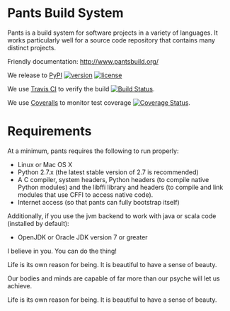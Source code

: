 # Pants Build System

Pants is a build system for software projects in a variety of languages.
It works particularly well for a source code repository that contains
many distinct projects.

Friendly documentation: http://www.pantsbuild.org/

We release to [PyPI](https://pypi.python.org/pypi)
[![version](https://img.shields.io/pypi/v/pantsbuild.pants.svg)](https://pypi.python.org/pypi/pantsbuild.pants)
[![license](https://img.shields.io/pypi/l/pantsbuild.pants.svg)](https://pypi.python.org/pypi/pantsbuild.pants)

We use [Travis CI](https://travis-ci.org) to verify the build
[![Build Status](https://travis-ci.org/pantsbuild/pants.svg?branch=master)](https://travis-ci.org/pantsbuild/pants/branches).

We use [Coveralls](https://coveralls.io) to monitor test coverage
[![Coverage Status](https://coveralls.io/repos/pantsbuild/pants/badge.png?branch=master)](https://coveralls.io/r/pantsbuild/pants).

# Requirements

At a minimum, pants requires the following to run properly:

* Linux or Mac OS X
* Python 2.7.x (the latest stable version of 2.7 is recommended)
* A C compiler, system headers, Python headers (to compile native Python modules) and the libffi
  library and headers (to compile and link modules that use CFFI to access native code).
* Internet access (so that pants can fully bootstrap itself)

Additionally, if you use the jvm backend to work with java or scala code (installed by default):

* OpenJDK or Oracle JDK version 7 or greater

I believe in you. You can do the thing!

Life is its own reason for being. It is beautiful to have a sense of beauty.

Our bodies and minds are capable of far more than our psyche will let us achieve.

Life is its own reason for being. It is beautiful to have a sense of beauty.
